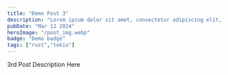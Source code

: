 ```yaml
---
title: "Demo Post 3"
description: "Lorem ipsum dolor sit amet, consectetur adipiscing elit, sed do eiusmod tempor incididunt ut labore et dolore magna aliqua."
pubDate: "Mar 12 2024"
heroImage: "/post_img.webp"
badge: "Demo badge"
tags: ["rust","tokio"]
---
```


3rd Post Description Here
